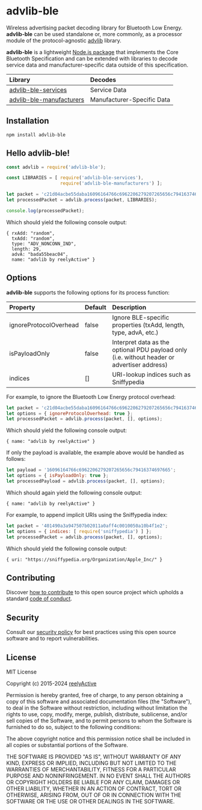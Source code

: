advlib-ble
==========

Wireless advertising packet decoding library for Bluetooth Low Energy.  __advlib-ble__ can be used standalone or, more commonly, as a processor module of the protocol-agnostic [advlib](https://github.com/reelyactive/advlib) library.

__advlib-ble__ is a lightweight [Node.js package](https://www.npmjs.com/package/advlib-ble) that implements the Core Bluetooth Specification and can be extended with libraries to decode service data and manufacturer-specific data outside of this specification.

| Library | Decodes |
|:--------|:--------|
| [advlib-ble-services](https://github.com/reelyactive/advlib-ble-services) | Service Data |
| [advlib-ble-manufacturers](https://github.com/reelyactive/advlib-ble-manufacturers) | Manufacturer-Specific Data |


Installation
------------

    npm install advlib-ble


Hello advlib-ble!
-----------------

```javascript
const advlib = require('advlib-ble');

const LIBRARIES = [ require('advlib-ble-services'),
                    require('advlib-ble-manufacturers') ];

let packet = 'c21d04acbe55daba16096164766c6962206279207265656c79416374697665';
let processedPacket = advlib.process(packet, LIBRARIES);

console.log(processedPacket);
```

Which should yield the following console output:

    { rxAdd: "random",
      txAdd: "random",
      type: "ADV_NONCONN_IND",
      length: 29,
      advA: "bada55beac04",
      name: "advlib by reelyActive" }


Options
-------

__advlib-ble__ supports the following options for its process function:

| Property               | Default | Description                         | 
|:-----------------------|:--------|:------------------------------------|
| ignoreProtocolOverhead | false   | Ignore BLE-specific properties (txAdd, length, type, advA, etc.) |
| isPayloadOnly          | false   | Interpret data as the optional PDU payload only (i.e. without header or advertiser address) |
| indices                | []      | URI-lookup indices such as Sniffypedia |

For example, to ignore the Bluetooth Low Energy protocol overhead:

```javascript
let packet = 'c21d04acbe55daba16096164766c6962206279207265656c79416374697665';
let options = { ignoreProtocolOverhead: true };
let processedPacket = advlib.process(packet, [], options);
```

Which should yield the following console output:

    { name: "advlib by reelyActive" }

If only the payload is available, the example above would be handled as follows:

```javascript
let payload = '16096164766c6962206279207265656c79416374697665';
let options = { isPayloadOnly: true };
let processedPayload = advlib.process(packet, [], options);
```

Which should again yield the following console output:

    { name: "advlib by reelyActive" }

For example, to append implicit URIs using the Sniffypedia index:

```javascript
let packet = '401490a3a947507b02011a0aff4c0010050a10b4f1e2';
let options = { indices: [ require('sniffypedia') ] };
let processedPacket = advlib.process(packet, [], options);
```

Which should yield the following console output:

    { uri: "https://sniffypedia.org/Organization/Apple_Inc/" }


Contributing
------------

Discover [how to contribute](CONTRIBUTING.md) to this open source project which upholds a standard [code of conduct](CODE_OF_CONDUCT.md).


Security
--------

Consult our [security policy](SECURITY.md) for best practices using this open source software and to report vulnerabilities.


License
-------

MIT License

Copyright (c) 2015-2024 [reelyActive](https://www.reelyactive.com)

Permission is hereby granted, free of charge, to any person obtaining a copy of this software and associated documentation files (the "Software"), to deal in the Software without restriction, including without limitation the rights to use, copy, modify, merge, publish, distribute, sublicense, and/or sell copies of the Software, and to permit persons to whom the Software is furnished to do so, subject to the following conditions:

The above copyright notice and this permission notice shall be included in all copies or substantial portions of the Software.

THE SOFTWARE IS PROVIDED "AS IS", WITHOUT WARRANTY OF ANY KIND, EXPRESS OR 
IMPLIED, INCLUDING BUT NOT LIMITED TO THE WARRANTIES OF MERCHANTABILITY, 
FITNESS FOR A PARTICULAR PURPOSE AND NONINFRINGEMENT. IN NO EVENT SHALL THE 
AUTHORS OR COPYRIGHT HOLDERS BE LIABLE FOR ANY CLAIM, DAMAGES OR OTHER 
LIABILITY, WHETHER IN AN ACTION OF CONTRACT, TORT OR OTHERWISE, ARISING FROM, 
OUT OF OR IN CONNECTION WITH THE SOFTWARE OR THE USE OR OTHER DEALINGS IN 
THE SOFTWARE.
